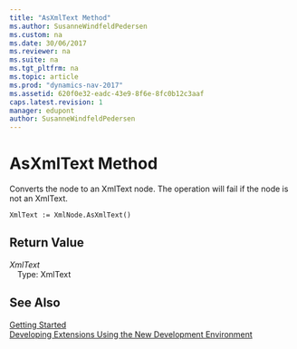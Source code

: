 ```yaml
---
title: "AsXmlText Method"
ms.author: SusanneWindfeldPedersen
ms.custom: na
ms.date: 30/06/2017
ms.reviewer: na
ms.suite: na
ms.tgt_pltfrm: na
ms.topic: article
ms.prod: "dynamics-nav-2017"
ms.assetid: 620f0e32-eadc-43e9-8f6e-8fc0b12c3aaf
caps.latest.revision: 1
manager: edupont
author: SusanneWindfeldPedersen
---
```


# AsXmlText Method
Converts the node to an XmlText node. The operation will fail if the node is not an XmlText.  
```  
XmlText := XmlNode.AsXmlText()  
```  
## Return Value
*XmlText*  
&emsp;Type: XmlText  
  
## See Also
[Getting Started](../devenv-get-started.md)  
[Developing Extensions Using the New Development Environment](../devenv-dev-overview.md)  
